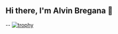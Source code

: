 ## Hi there, I'm Alvin Bregana 👋
--
[![trophy](https://github-profile-trophy.vercel.app/?AlvinJohnB=ryo-ma)](https://github.com/ryo-ma/github-profile-trophy)
<!--
**AlvinJohnB/AlvinJohnB** is a ✨ _special_ ✨ repository because its `README.md` (this file) appears on your GitHub profile.

Here are some ideas to get you started:

- 🔭 I’m currently working on ...
- 🌱 I’m currently learning ...
- 👯 I’m looking to collaborate on ...
- 🤔 I’m looking for help with ...
- 💬 Ask me about ...
- 📫 How to reach me: ...
- 😄 Pronouns: ...
- ⚡ Fun fact: ...
-->
